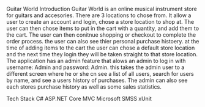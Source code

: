 Guitar World
Introduction
  Guitar World is an online musical instrument store for guitars and accesories. There are 3 locations to chose from. It allow a user to create an account and login, chose a store location to shop at. The user can then chose items to put in the cart with a quantity, and add them to the cart. The user can then conitnue shopping or checkout to complete the order process. the user can also see thier personal purchase histoery. at the time of adding items to the cart the user can chose a default store location and the next time they login they will be taken straight to that store location. 
  The application has an admin feature that alows an admin to log in with username: Admin and password: Admin. this takes the admin user to a different screen where he or she cn see a list of all users, search for users by name, and see a users history of purchases. The admin can also see each stores purchase history as well as some sales statistics.

Tech Stack
C#
ASP.NET Core MVC
Microsoft SMSS
xUnit

